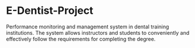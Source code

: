 # E-Dentist-Project
Performance monitoring and management system in dental training institutions.
The system allows instructors and students to conveniently and effectively follow the requirements for completing the degree.
